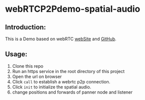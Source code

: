 # webRTCP2Pdemo-spatial-audio

## Introduction:
This is a Demo based on webRTC [webSite](https://webrtc.github.io/samples/src/content/peerconnection/audio/) and [GitHub](https://github.com/webrtc/samples/tree/gh-pages/src/content/peerconnection/audio).

## Usage:

1. Clone this repo
2. Run an https service in the root directory of this project
3. Open the url on browser
4. Click `call` to establish a webrtc p2p connection.
5. Click `init` to initialize the spatial audio.
6. change positions and forwards of panner node and listener
